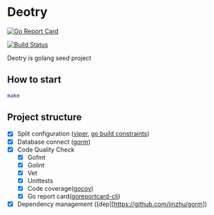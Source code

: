 # Deotry

[![Go Report Card](https://goreportcard.com/badge/github.com/mcauto/deotry)](https://goreportcard.com/report/github.com/mcauto/deotry)

[![Build Status](https://travis-ci.org/mcauto/deotry.svg?branch=master)](https://travis-ci.org/mcauto/deotry)

Deotry is golang seed project



## How to start

``` bash
make
```



## Project structure
- [x] Split configuration ([viper](https://github.com/spf13/viper), [go build constraints](https://golang.org/pkg/go/build/#hdr-Build_Constraints)) 
- [x] Database connect ([gorm](https://github.com/jinzhu/gorm))
- [x] Code Quality Check
  - [x] Gofmt
  - [x] Golint
  - [x] Vet
  - [x] Unittests
  - [x] Code coverage([gocov](https://github.com/axw/gocov))
  - [x] Go report card([goreportcard-cli](github.com/gojp/goreportcard/cmd/goreportcard-cli))
- [x] Dependency management ([dep][https://github.com/jinzhu/gorm])
